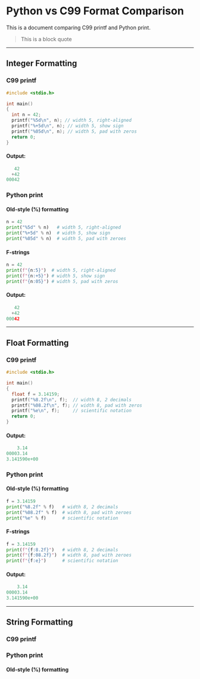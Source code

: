 # Python vs C99 Format Comparison
This is a document comparing C99 printf and Python print.
> This is a block quote


---
## Integer Formatting
### C99 printf
```C
#include <stdio.h>

int main()
{
  int n = 42;
  printf("%5d\n", n); // width 5, right-aligned
  printf("%+5d\n", n); // width 5, show sign
  printf("%05d\n", n); // width 5, pad with zeros
  return 0;
}
```
#### Output:
```C
   42
  +42
00042
```

### Python print
#### Old-style (%) formatting
```Python
n = 42
print("%5d" % n)   # width 5, right-aligned
print("%+5d" % n)  # width 5, show sign
print("%05d" % n)  # width 5, pad with zeroes
```
#### F-strings
```Python
n = 42
print(f"{n:5}")  # width 5, right-aligned
print(f"{n:+5}") # width 5, show sign
print(f"{n:05}") # width 5, pad with zeros
```
#### Output:
```Python
   42
  +42
00042
```

---
## Float Formatting
### C99 printf
```C
#include <stdio.h>

int main()
{
  float f = 3.14159;
  printf("%8.2f\n", f);  // width 8, 2 decimals
  printf("%08.2f\n", f); // width 8, pad with zeros
  printf("%e\n", f);     // scientific notation
  return 0;
}
```
#### Output:
```C
    3.14
00003.14
3.141590e+00
```
### Python print
#### Old-style (%) formatting
```Python
f = 3.14159
print("%8.2f" % f)   # width 8, 2 decimals
print("%08.2f" % f)  # width 8, pad with zeroes
print("%e" % f)      # scientific notation
```
#### F-strings
```Python
f = 3.14159
print(f"{f:8.2f}")   # width 8, 2 decimals
print(f"{f:08.2f}")  # width 8, pad with zeroes
print(f"{f:e}")      # scientific notation
```
#### Output:
```Python
    3.14
00003.14
3.141590e+00
```

---
## String Formatting
### C99 printf


### Python print
#### Old-style (%) formatting
```Python
```
###

